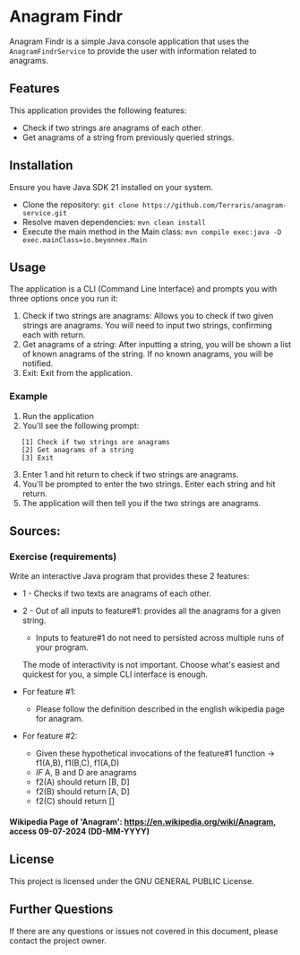 # Anagram Findr
Anagram Findr is a simple Java console application that uses the `AnagramFindrService` to provide the user with information related to anagrams.

## Features
This application provides the following features:

- Check if two strings are anagrams of each other.
- Get anagrams of a string from previously queried strings.

## Installation
Ensure you have Java SDK 21 installed on your system.

- Clone the repository: `git clone https://github.com/Terraris/anagram-service.git`
- Resolve maven dependencies: `mvn clean install`
- Execute the main method in the Main class: `mvn compile exec:java -D exec.mainClass=io.beyonnex.Main`


## Usage
The application is a CLI (Command Line Interface) and prompts you with three options once you run it:
1. Check if two strings are anagrams: Allows you to check if two given strings are anagrams. You will need to input two strings, confirming each with return.
2. Get anagrams of a string: After inputting a string, you will be shown a list of known anagrams of the string. If no known anagrams, you will be notified.
3. Exit: Exit from the application.
### Example
1. Run the application
2. You'll see the following prompt:
```  Choose an option (confirm with return):
   [1] Check if two strings are anagrams
   [2] Get anagrams of a string
   [3] Exit 
```
3. Enter 1 and hit return to check if two strings are anagrams.
4. You'll be prompted to enter the two strings. Enter each string and hit return.
5. The application will then tell you if the two strings are anagrams.

## Sources:
### Exercise (requirements)
Write an interactive Java program that provides these 2 features:
- 1 - Checks if two texts are anagrams of each other. 
- 2 - Out of all inputs to feature#1: provides all the anagrams for a given string. 
  - Inputs to feature#1 do not need to persisted across multiple runs of your program. 
  
  The mode of interactivity is not important. Choose what's easiest and quickest for you, a simple CLI interface is enough. 
- For feature #1: 
  - Please follow the definition described in the english wikipedia page for anagram.
- For feature #2: 
  - Given these hypothetical invocations of the feature#1 function -> f1(A,B), f1(B,C), f1(A,D)
  - *IF* A, B and D are anagrams
  - f2(A) should return [B, D]
  - f2(B) should return [A, D]
  - f2(C) should return []
#### Wikipedia Page of 'Anagram': https://en.wikipedia.org/wiki/Anagram, access 09-07-2024 (DD-MM-YYYY)


## License
This project is licensed under the GNU GENERAL PUBLIC License.

## Further Questions
If there are any questions or issues not covered in this document, please contact the project owner.
